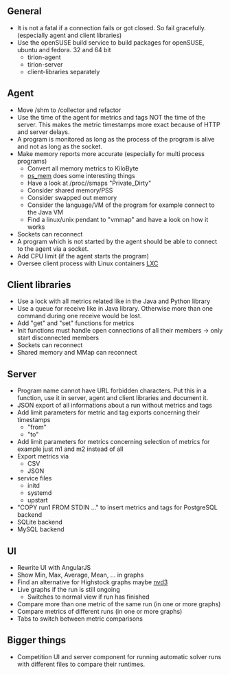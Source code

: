 ## General

* It is not a fatal if a connection fails or got closed. So fail gracefully. (especially agent and client libraries)
* Use the openSUSE build service to build packages for openSUSE, ubuntu and fedora. 32 and 64 bit
	* tirion-agent
	* tirion-server
	* client-libraries separately

## Agent

* Move /shm to /collector and refactor
* Use the time of the agent for metrics and tags NOT the time of the server. This makes the metric timestamps more exact because of HTTP and server delays.
* A program is monitored as long as the process of the program is alive and not as long as the socket.
* Make memory reports more accurate (especially for multi process programs)
	* Convert all memory metrics to KiloByte
	* [ps_mem](https://raw.github.com/pixelb/ps_mem) does some interesting things
	* Have a look at /proc/<pid>/smaps "Private_Dirty"
	* Consider shared memory/PSS
	* Consider swapped out memory
	* Consider the language/VM of the program for example connect to the Java VM
	* Find a linux/unix pendant to "vmmap" and have a look on how it works
* Sockets can reconnect
* A program which is not started by the agent should be able to connect to the agent via a socket.
* Add CPU limit (if the agent starts the program)
* Oversee client process with Linux containers [LXC](https://wiki.deimos.fr/LXC_:_Install_and_configure_the_Linux_Containers#Memory)

## Client libraries

* Use a lock with all metrics related like in the Java and Python library
* Use a queue for receive like in Java library. Otherwise more than one command during one receive would be lost.
* Add "get" and "set" functions for metrics
* Init functions must handle open connections of all their members -> only start disconnected members
* Sockets can reconnect
* Shared memory and MMap can reconnect

## Server

* Program name cannot have URL forbidden characters. Put this in a function, use it in server, agent and client libraries and document it.
* JSON export of all informations about a run without metrics and tags
* Add limit parameters for metric and tag exports concerning their timestamps
	* "from"
	* "to"
* Add limit parameters for metrics concerning selection of metrics for example just m1 and m2 instead of all
* Export metrics via
	* CSV
	* JSON
* service files
	* initd
	* systemd
	* upstart
* "COPY run1 FROM STDIN ..." to insert metrics and tags for PostgreSQL backend
* SQLite backend
* MySQL backend

## UI

* Rewrite UI with AngularJS
* Show Min, Max, Average, Mean, ... in graphs
* Find an alternative for Highstock graphs maybe [nvd3](https://github.com/novus/nvd3)
* Live graphs if the run is still ongoing
	* Switches to normal view if run has finished
* Compare more than one metric of the same run (in one or more graphs)
* Compare metrics of different runs (in one or more graphs)
* Tabs to switch between metric comparisons

## Bigger things

* Competition UI and server component for running automatic solver runs with different files to compare their runtimes.
